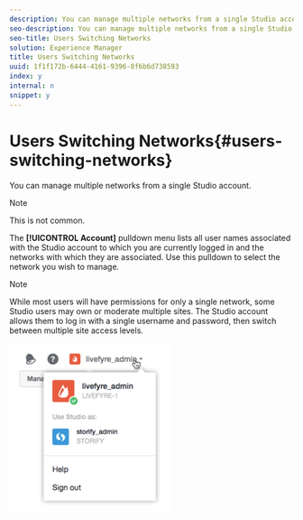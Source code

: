 ```yaml
---
description: You can manage multiple networks from a single Studio account.
seo-description: You can manage multiple networks from a single Studio account.
seo-title: Users Switching Networks
solution: Experience Manager
title: Users Switching Networks
uuid: 1f1f172b-6444-4161-9396-8f6b6d738593
index: y
internal: n
snippet: y
---
```


# Users Switching Networks{#users-switching-networks}

You can manage multiple networks from a single Studio account.

>[!NOTE]
>
>This is not common.

The **[!UICONTROL Account]** pulldown menu lists all user names associated with the Studio account to which you are currently logged in and the networks with which they are associated. Use this pulldown to select the network you wish to manage.

>[!NOTE]
>
>While most users will have permissions for only a single network, some Studio users may own or moderate multiple sites. The Studio account allows them to log in with a single username and password, then switch between multiple site access levels.

![](assets/UsersChangeAccount-285x300.png)


